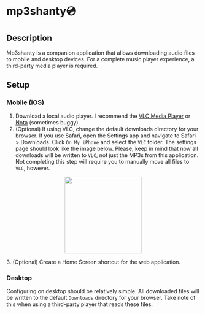 # mp3shanty💿

## Description

Mp3shanty is a companion application that allows downloading audio files to mobile and desktop devices. For a complete music player experience, a third-party media player is required.

## Setup

### Mobile (iOS)

1. Download a local audio player. I recommend the [VLC Media Player](https://apps.apple.com/us/app/vlc-media-player/id650377962) or [Nota](https://apps.apple.com/us/app/nota-player-for-files/id1444318808) (sometimes buggy).
2. (Optional) If using VLC, change the default downloads directory for your browser. If you use Safari, open the Settings app and navigate to Safari > Downloads. Click `On My iPhone` and select the `VLC` folder. The settings page should look like the image below. Please, keep in mind that now all downloads will be written to `VLC`, not just the MP3s from this application. Not completing this step will require you to manually move all files to `VLC`, however.
<p align="center"><img src="https://i.imgur.com/i3MzqLm.png" width="200"></p>
3. (Optional) Create a Home Screen shortcut for the web application.

### Desktop

Configuring on desktop should be relatively simple. All downloaded files will be written to the default `Downloads` directory for your browser. Take note of this when using a third-party player that reads these files.